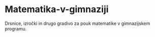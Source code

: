 # Matematika-v-gimnaziji
Drsnice, izročki in drugo gradivo za pouk matematike v gimnazijskem programu.
